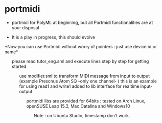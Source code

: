 # portmidi
* portmidi for PolyML at beginning, but all Portmidi functionalities are at your disposal<p>
* It is a play in progress, this should evolve
<p>*Now you can use Portmidi without worry of pointers : just use device id or name*
<ul> please read tutor_eng.sml and execute lines step by step for getting started
<ul> use modifier.sml to transform MIDI message from input to output (example Presonus Atom SQ -only one channel- )
  this is an example for using read1 and write1 added to lib interface for realtime input-output
<ul> portmidi libs are provided for 64bits : tested on Arch Linux, openSUSE Leap 15.3, Mac Catalina and Windows10 
<ul> Note : on Ubuntu Studio, timestamp don't work.


